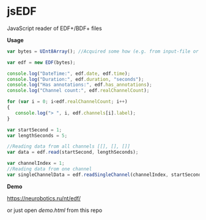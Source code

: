 # jsEDF
JavaScript reader of EDF+/BDF+ files

**Usage**
```js
var bytes = UInt8Array(); //Acquired some how (e.g. from input-file or server-based)

var edf = new EDF(bytes);

console.log("DateTime:", edf.date, edf.time);
console.log("Duration:", edf.duration, "seconds");
console.log("Has annotations:", edf.has_annotations);
console.log("Channel count:", edf.realChannelCount);

for (var i = 0; i<edf.realChannelCount; i++)
{
   console.log("> ", i, edf.channels[i].label);
}

var startSecond = 1;
var lengthSeconds = 5;

//Reading data from all channels [[], [], []] 
var data = edf.read(startSecond, lengthSeconds);

var channelIndex = 1;
//Reading data from one channel
var singleChannelData = edf.readSingleChannel(channelIndex, startSecond, lengthSeconds);
```

**Demo**

https://neurobotics.ru/nt/edf/

or just open *demo.html* from this repo
